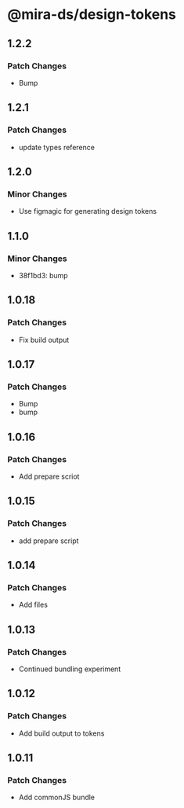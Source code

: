 # @mira-ds/design-tokens

## 1.2.2

### Patch Changes

- Bump

## 1.2.1

### Patch Changes

- update types reference

## 1.2.0

### Minor Changes

- Use figmagic for generating design tokens

## 1.1.0

### Minor Changes

- 38f1bd3: bump

## 1.0.18

### Patch Changes

- Fix build output

## 1.0.17

### Patch Changes

- Bump
- bump

## 1.0.16

### Patch Changes

- Add prepare scriot

## 1.0.15

### Patch Changes

- add prepare script

## 1.0.14

### Patch Changes

- Add files

## 1.0.13

### Patch Changes

- Continued bundling experiment

## 1.0.12

### Patch Changes

- Add build output to tokens

## 1.0.11

### Patch Changes

- Add commonJS bundle
